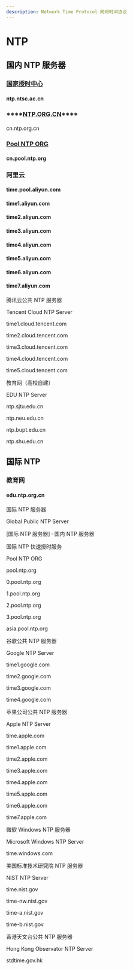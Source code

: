 ```yaml
---
description: Network Time Protocol 网络时间协议
---
```


# NTP

## 国内 NTP 服务器

### [国家授时中心](http://www.ntsc.cas.cn/)

#### ntp.ntsc.ac.cn



### \*\*\*\*[**NTP.ORG.CN**](http://www.ntp.org.cn/)\*\*\*\*

#### cn.ntp.org.cn



### [Pool NTP ORG](https://www.pool.ntp.org/zone/cn)

#### cn.pool.ntp.org

#### 



### 阿里云 



#### time.pool.aliyun.com

#### time1.aliyun.com

#### time2.aliyun.com

#### time3.aliyun.com

#### time4.aliyun.com

#### time5.aliyun.com

#### time6.aliyun.com

#### time7.aliyun.com



腾讯云公共 NTP 服务器

Tencent Cloud NTP Server



time1.cloud.tencent.com



time2.cloud.tencent.com



time3.cloud.tencent.com



time4.cloud.tencent.com



time5.cloud.tencent.com





教育网（高校自建）

EDU NTP Server



ntp.sjtu.edu.cn



ntp.neu.edu.cn



ntp.bupt.edu.cn



ntp.shu.edu.cn

## 国际 NTP







### 教育网



#### edu.ntp.org.cn

国际 NTP 服务器

Global Public NTP Server



\[国际 NTP 服务器\] · 国内 NTP 服务器



国际 NTP 快速授时服务

Pool NTP ORG



pool.ntp.org



0.pool.ntp.org



1.pool.ntp.org



2.pool.ntp.org



3.pool.ntp.org



asia.pool.ntp.org





谷歌公共 NTP 服务器

Google NTP Server



time1.google.com



time2.google.com



time3.google.com



time4.google.com





苹果公司公共 NTP 服务器

Apple NTP Server



time.apple.com



time1.apple.com



time2.apple.com



time3.apple.com



time4.apple.com



time5.apple.com



time6.apple.com



time7.apple.com





微软 Windows NTP 服务器

Microsoft Windows NTP Server



time.windows.com





美国标准技术研究院 NTP 服务器

NIST NTP Server



time.nist.gov



time-nw.nist.gov



time-a.nist.gov



time-b.nist.gov





香港天文台公共 NTP 服务器

Hong Kong Observator NTP Server



stdtime.gov.hk





